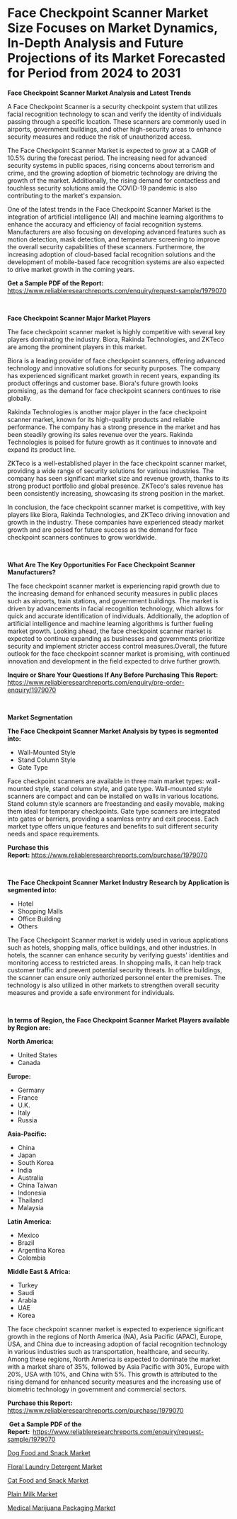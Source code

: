<p><h1>Face Checkpoint Scanner Market Size Focuses on Market Dynamics, In-Depth Analysis and Future Projections of its Market Forecasted for Period from 2024 to 2031</h1></p><p><strong>Face Checkpoint Scanner Market Analysis and Latest Trends</strong></p>
<p><p>A Face Checkpoint Scanner is a security checkpoint system that utilizes facial recognition technology to scan and verify the identity of individuals passing through a specific location. These scanners are commonly used in airports, government buildings, and other high-security areas to enhance security measures and reduce the risk of unauthorized access.</p><p>The Face Checkpoint Scanner Market is expected to grow at a CAGR of 10.5% during the forecast period. The increasing need for advanced security systems in public spaces, rising concerns about terrorism and crime, and the growing adoption of biometric technology are driving the growth of the market. Additionally, the rising demand for contactless and touchless security solutions amid the COVID-19 pandemic is also contributing to the market's expansion.</p><p>One of the latest trends in the Face Checkpoint Scanner Market is the integration of artificial intelligence (AI) and machine learning algorithms to enhance the accuracy and efficiency of facial recognition systems. Manufacturers are also focusing on developing advanced features such as motion detection, mask detection, and temperature screening to improve the overall security capabilities of these scanners. Furthermore, the increasing adoption of cloud-based facial recognition solutions and the development of mobile-based face recognition systems are also expected to drive market growth in the coming years.</p></p>
<p><strong>Get a Sample PDF of the Report:&nbsp;</strong> <a href="https://www.reliableresearchreports.com/enquiry/request-sample/1979070">https://www.reliableresearchreports.com/enquiry/request-sample/1979070</a></p>
<p>&nbsp;</p>
<p><strong>Face Checkpoint Scanner Major Market Players</strong></p>
<p><p>The face checkpoint scanner market is highly competitive with several key players dominating the industry. Biora, Rakinda Technologies, and ZKTeco are among the prominent players in this market. </p><p>Biora is a leading provider of face checkpoint scanners, offering advanced technology and innovative solutions for security purposes. The company has experienced significant market growth in recent years, expanding its product offerings and customer base. Biora's future growth looks promising, as the demand for face checkpoint scanners continues to rise globally.</p><p>Rakinda Technologies is another major player in the face checkpoint scanner market, known for its high-quality products and reliable performance. The company has a strong presence in the market and has been steadily growing its sales revenue over the years. Rakinda Technologies is poised for future growth as it continues to innovate and expand its product line.</p><p>ZKTeco is a well-established player in the face checkpoint scanner market, providing a wide range of security solutions for various industries. The company has seen significant market size and revenue growth, thanks to its strong product portfolio and global presence. ZKTeco's sales revenue has been consistently increasing, showcasing its strong position in the market.</p><p>In conclusion, the face checkpoint scanner market is competitive, with key players like Biora, Rakinda Technologies, and ZKTeco driving innovation and growth in the industry. These companies have experienced steady market growth and are poised for future success as the demand for face checkpoint scanners continues to grow worldwide.</p></p>
<p>&nbsp;</p>
<p><strong>What Are The Key Opportunities For Face Checkpoint Scanner Manufacturers?</strong></p>
<p><p>The face checkpoint scanner market is experiencing rapid growth due to the increasing demand for enhanced security measures in public places such as airports, train stations, and government buildings. The market is driven by advancements in facial recognition technology, which allows for quick and accurate identification of individuals. Additionally, the adoption of artificial intelligence and machine learning algorithms is further fueling market growth. Looking ahead, the face checkpoint scanner market is expected to continue expanding as businesses and governments prioritize security and implement stricter access control measures.Overall, the future outlook for the face checkpoint scanner market is promising, with continued innovation and development in the field expected to drive further growth.</p></p>
<p><strong>Inquire or Share Your Questions If Any Before Purchasing This Report:</strong> <a href="https://www.reliableresearchreports.com/enquiry/pre-order-enquiry/1979070">https://www.reliableresearchreports.com/enquiry/pre-order-enquiry/1979070</a></p>
<p>&nbsp;</p>
<p><strong>Market Segmentation</strong></p>
<p><strong>The Face Checkpoint Scanner Market Analysis by types is segmented into:</strong></p>
<p><ul><li>Wall-Mounted Style</li><li>Stand Column Style</li><li>Gate Type</li></ul></p>
<p><p>Face checkpoint scanners are available in three main market types: wall-mounted style, stand column style, and gate type. Wall-mounted style scanners are compact and can be installed on walls in various locations. Stand column style scanners are freestanding and easily movable, making them ideal for temporary checkpoints. Gate type scanners are integrated into gates or barriers, providing a seamless entry and exit process. Each market type offers unique features and benefits to suit different security needs and space requirements.</p></p>
<p><strong>Purchase this Report:&nbsp;</strong><a href="https://www.reliableresearchreports.com/purchase/1979070">https://www.reliableresearchreports.com/purchase/1979070</a></p>
<p>&nbsp;</p>
<p><strong>The Face Checkpoint Scanner Market Industry Research by Application is segmented into:</strong></p>
<p><ul><li>Hotel</li><li>Shopping Malls</li><li>Office Building</li><li>Others</li></ul></p>
<p><p>The Face Checkpoint Scanner market is widely used in various applications such as hotels, shopping malls, office buildings, and other industries. In hotels, the scanner can enhance security by verifying guests' identities and monitoring access to restricted areas. In shopping malls, it can help track customer traffic and prevent potential security threats. In office buildings, the scanner can ensure only authorized personnel enter the premises. The technology is also utilized in other markets to strengthen overall security measures and provide a safe environment for individuals.</p></p>
<p>&nbsp;</p>
<p><strong>In terms of Region, the Face Checkpoint Scanner Market Players available by Region are:</strong></p>
<p>
    <p> <strong> North America: </strong>
        <ul>
            <li>United States</li>
            <li>Canada</li>
        </ul>
        </p> 
    <p> <strong> Europe: </strong>
        <ul>
            <li>Germany</li>
            <li>France</li>
            <li>U.K.</li>
            <li>Italy</li>
            <li>Russia</li>
        </ul>
        </p> 
    <p> <strong> Asia-Pacific: </strong>
        <ul>
            <li>China</li>
            <li>Japan</li>
            <li>South Korea</li>
            <li>India</li>
            <li>Australia</li>
            <li>China Taiwan</li>
            <li>Indonesia</li>
            <li>Thailand</li>
            <li>Malaysia</li>
        </ul>
        </p> 
    <p> <strong> Latin America: </strong>
        <ul>
            <li>Mexico</li>
            <li>Brazil</li>
            <li>Argentina Korea</li>
            <li>Colombia</li>
        </ul>
        </p> 
    <p> <strong> Middle East & Africa: </strong>
        <ul>
            <li>Turkey</li>
            <li>Saudi</li>
            <li>Arabia</li>
            <li>UAE</li>
            <li>Korea</li>
        </ul>
    </p>
    </p>
<p><p>The face checkpoint scanner market is expected to experience significant growth in the regions of North America (NA), Asia Pacific (APAC), Europe, USA, and China due to increasing adoption of facial recognition technology in various industries such as transportation, healthcare, and security. Among these regions, North America is expected to dominate the market with a market share of 35%, followed by Asia Pacific with 30%, Europe with 20%, USA with 10%, and China with 5%. This growth is attributed to the rising demand for enhanced security measures and the increasing use of biometric technology in government and commercial sectors.</p></p>
<p><strong>Purchase this Report: </strong><a href="https://www.reliableresearchreports.com/purchase/1979070">https://www.reliableresearchreports.com/purchase/1979070</a></p>
<p>&nbsp;<strong>Get a Sample PDF of the Report:&nbsp;&nbsp;</strong><a href="https://www.reliableresearchreports.com/enquiry/request-sample/1979070">https://www.reliableresearchreports.com/enquiry/request-sample/1979070</a></p>
<p><strong></strong></p>
<p><p><a href="https://sudsy-motorcycle-bbc.notion.site/Dog-Food-and-Snack-Market-Analysis-and-Market-Size-Global-Industry-Overview-Market-Segmentation-an-216b44f5b10d4119acd29f6c8384817b">Dog Food and Snack Market</a></p><p><a href="https://view.publitas.com/reportprime-1/floral-laundry-detergent-market-size-market-share-and-global-market-analysis-report-2024-2031/">Floral Laundry Detergent Market</a></p><p><a href="https://meowing-canidae-761.notion.site/Global-Cat-Food-and-Snack-Market-Size-and-Market-Trends-Insights-and-Projections-from-2024-to-2031-bf9f773f24c846baa3d40cadb10a9410">Cat Food and Snack Market</a></p><p><a href="https://view.publitas.com/reportprime-1/plain-milk-market-research-report-provides-critical-insights-that-can-help-shape-business-development-and-investment-strategies/">Plain Milk Market</a></p><p><a href="https://military-diascia-e68.notion.site/Medical-Marijuana-Packaging-Market-Research-Report-Reveals-The-Latest-Trends-And-Opportunities-of-th-23947b70dd3647199cda7db9ecda3399">Medical Marijuana Packaging Market</a></p></p>